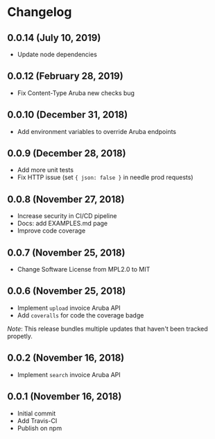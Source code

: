 # Changelog

## 0.0.14 (July 10, 2019)

* Update node dependencies

## 0.0.12 (February 28, 2019)

* Fix Content-Type Aruba new checks bug

## 0.0.10 (December 31, 2018)

* Add environment variables to override Aruba endpoints

## 0.0.9 (December 28, 2018)

* Add more unit tests
* Fix HTTP issue (set `{ json: false }` in needle prod requests)

## 0.0.8 (November 27, 2018)

* Increase security in CI/CD pipeline
* Docs: add EXAMPLES.md page
* Improve code coverage

## 0.0.7 (November 25, 2018)

* Change Software License from MPL2.0 to MIT

## 0.0.6 (November 25, 2018)

* Implement `upload` invoice Aruba API
* Add `coveralls` for code the coverage badge

_Note_: This release bundles multiple updates that haven't been tracked propetly.

## 0.0.2 (November 16, 2018)

* Implement `search` invoice Aruba API

## 0.0.1 (November 16, 2018)

* Initial commit
* Add Travis-CI
* Publish on npm
